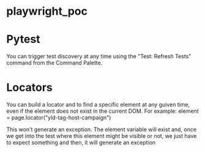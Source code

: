 # playwright_poc

# Pytest
You can trigger test discovery at any time using the "Test: Refresh Tests" command from the Command Palette.

# Locators
You can build a locator and to find a specific element at any guiven time, even if the element does not exist in the current DOM. For example:
element = page.locator("yld-tag-host-campaign")

This won't generate an exception. The element variable will exist and, once we get into the test where this element might be visible or not, we just have to expect something and then, it will generate an exception